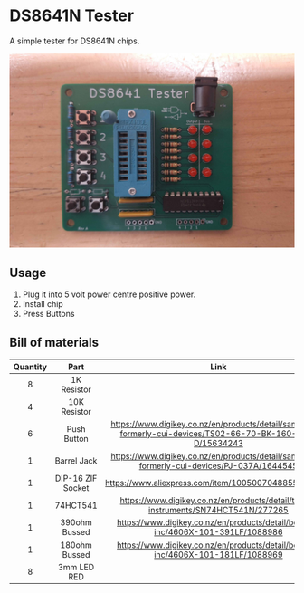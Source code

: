 # DS8641N Tester
A simple tester for DS8641N chips.

![Chip Tester PCB](images/DS8641_tester.jpg "Chip Tester PCB")


## Usage ##
 1. Plug it into 5 volt power centre positive power.
 2. Install chip
 3. Press Buttons


## Bill of materials ##

| Quantity | Part | Link |
|:---:|:---:|:---:|
| 8 | 1K Resistor |  |
| 4 | 10K Resistor |  |
| 6 | Push Button | https://www.digikey.co.nz/en/products/detail/same-sky-formerly-cui-devices/TS02-66-70-BK-160-LCR-D/15634243 |
| 1 | Barrel Jack | https://www.digikey.co.nz/en/products/detail/same-sky-formerly-cui-devices/PJ-037A/1644545 |
| 1 | DIP-16 ZIF Socket | https://www.aliexpress.com/item/1005007048855354.html |
| 1 | 74HCT541 | https://www.digikey.co.nz/en/products/detail/texas-instruments/SN74HCT541N/277265 |
| 1 | 390ohm Bussed | https://www.digikey.co.nz/en/products/detail/bourns-inc/4606X-101-391LF/1088986 |
| 1 | 180ohm Bussed | https://www.digikey.co.nz/en/products/detail/bourns-inc/4606X-101-181LF/1088969 |
| 8 | 3mm LED RED |  |

